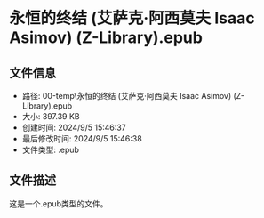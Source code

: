 ﻿# 永恒的终结 (艾萨克·阿西莫夫  Isaac Asimov) (Z-Library).epub

## 文件信息
- 路径: 00-temp\永恒的终结 (艾萨克·阿西莫夫  Isaac Asimov) (Z-Library).epub
- 大小: 397.39 KB
- 创建时间: 2024/9/5 15:46:37
- 最后修改时间: 2024/9/5 15:46:38
- 文件类型: .epub

## 文件描述
这是一个.epub类型的文件。

